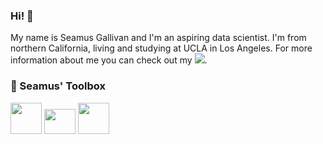 ### Hi! 👋
My name is Seamus Gallivan and I'm an aspiring data scientist. I'm from northern California, living and studying at UCLA in Los Angeles. For more information about me you can check out my [<img src="https://img.icons8.com/material/24/000000/linkedin--v1.png"/>](https://www.linkedin.com/in/seamus-gallivan-b21b4312a/).

### 🧰 Seamus' Toolbox
<img src= "https://www.r-project.org/logo/Rlogo.svg" width="50" height="50"/>  <img src= "https://brandslogos.com/wp-content/uploads/images/large/python-logo.png" width="50" height="40"/> <img src= "https://camo.githubusercontent.com/259d57ab6b89966a330f5ab827151298b725c1fea4cd6a5c1c246ed190ad588c/68747470733a2f2f63646e2e776f726c64766563746f726c6f676f2e636f6d2f6c6f676f732f6c696e75782d7475782e737667" width="50" height="50"/>

<!--
**sgallivan19/sgallivan19** is a ✨ _special_ ✨ repository because its `README.md` (this file) appears on your GitHub profile.

Here are some ideas to get you started:

- 🔭 I’m currently working on ...
- 🌱 I’m currently learning ...
- 👯 I’m looking to collaborate on ...
- 🤔 I’m looking for help with ...
- 💬 Ask me about ...
- 📫 How to reach me: ...
- 😄 Pronouns: ...
- ⚡ Fun fact: ...
-->
